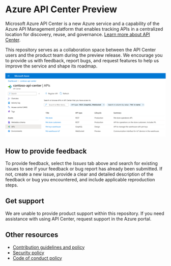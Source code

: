 # Azure API Center Preview

Microsoft Azure API Center is a new Azure service and a capability of the Azure API Management platform that enables tracking APIs in a centralized location for discovery, reuse, and governance. [Learn more about API Center](https://aka.ms/apicenter/preview/blog).

This repository serves as a collaboration space between the API Center users and the product team during the preview release. We encourage you to provide us with feedback, report bugs, and request features to help us improve the service and shape its roadmap.

![APIs view in Azure API Center](media/readme-screenshot.png)

## How to provide feedback

To provide feedback, select the *Issues* tab above and search for existing issues to see if your feedback or bug report has already been submitted. If not, create a new issue, provide a clear and detailed description of the feedback or bug you encountered, and include applicable reproduction steps.

## Get support

We are unable to provide product support within this repository. If you need assistance with using API Center, request support in the Azure portal.

## Other resources

* [Contribution guidelines and policy](CONTRIBUTIONS.md)
* [Security policy](SECURITY.md)
* [Code of conduct policy](CODE_OF_CONDUCT.md)